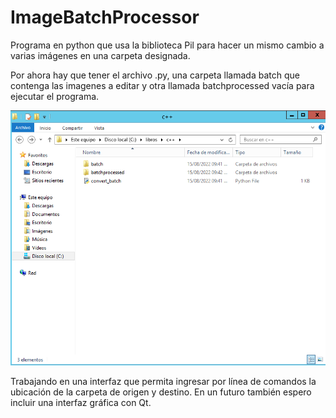 <h1>ImageBatchProcessor</h1>
<p>
Programa en python que usa la biblioteca Pil para hacer un mismo cambio a varias imágenes en una carpeta designada.
</p>
<p>
Por ahora hay que tener el archivo .py, una carpeta llamada batch que contenga las imagenes a editar y otra llamada batchprocessed vacía para ejecutar el programa.
</p>
<img src="Images/captura.png">
<p>
Trabajando en una interfaz que permita ingresar por línea de comandos la ubicación de la carpeta de origen y destino. En un futuro también espero incluir una interfaz gráfica con Qt.
</p>
